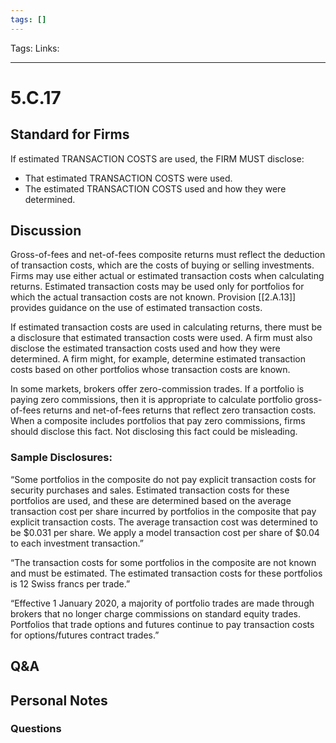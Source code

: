 ```yaml
---
tags: []
---
```

Tags:
Links: 
___
# 5.C.17
## Standard for Firms
If estimated TRANSACTION COSTS are used, the FIRM MUST disclose:
- That estimated TRANSACTION COSTS were used.
- The estimated TRANSACTION COSTS used and how they were determined.
## Discussion
Gross-of-fees and net-of-fees composite returns must reflect the deduction of transaction costs, which are the costs of buying or selling investments. Firms may use either actual or estimated transaction costs when calculating returns. Estimated transaction costs may be used only for portfolios for which the actual transaction costs are not known. Provision [[2.A.13]] provides guidance on the use of estimated transaction costs.

If estimated transaction costs are used in calculating returns, there must be a disclosure that estimated transaction costs were used. A firm must also disclose the estimated transaction costs used and how they were determined. A firm might, for example, determine estimated transaction costs based on other portfolios whose transaction costs are known.

In some markets, brokers offer zero-commission trades. If a portfolio is paying zero commissions, then it is appropriate to calculate portfolio gross-of-fees returns and net-of-fees returns that reflect zero transaction costs. When a composite includes portfolios that pay zero commissions, firms should disclose this fact. Not disclosing this fact could be misleading.
### Sample Disclosures:
“Some portfolios in the composite do not pay explicit transaction costs for security purchases and sales. Estimated transaction costs for these portfolios are used, and these are determined based on the average transaction cost per share incurred by portfolios in the composite that pay explicit transaction costs. The average transaction cost was determined to be $0.031 per share. We apply a model transaction cost per share of $0.04 to each investment transaction.”

“The transaction costs for some portfolios in the composite are not known and must be estimated. The estimated transaction costs for these portfolios is 12 Swiss francs per trade.”

“Effective 1 January 2020, a majority of portfolio trades are made through brokers that no longer charge commissions on standard equity trades. Portfolios that trade options and futures continue to pay transaction costs for options/futures contract trades.”
## Q&A

## Personal Notes

### Questions